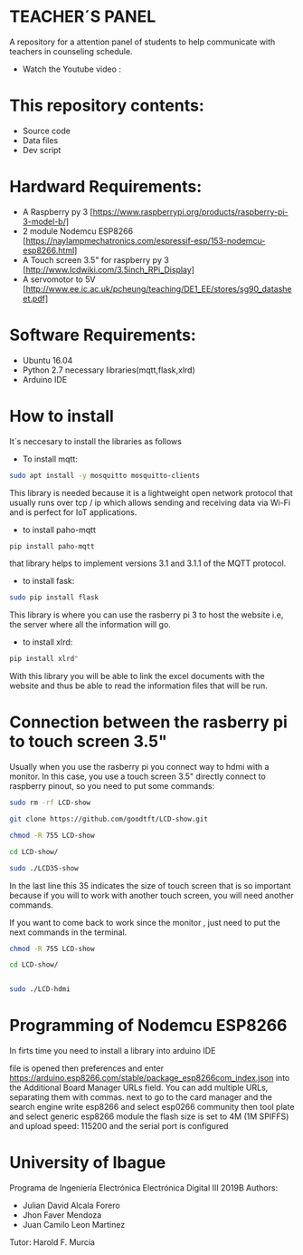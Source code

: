 # TEACHER´S PANEL
A repository for a attention panel of students to help communicate with teachers in counseling schedule.
* Watch the Youtube video :
# This repository contents:

* Source code
* Data files
* Dev script

# **Hardward Requirements:**

* A Raspberry py 3 [https://www.raspberrypi.org/products/raspberry-pi-3-model-b/]
* 2 module Nodemcu ESP8266 [https://naylampmechatronics.com/espressif-esp/153-nodemcu-esp8266.html]
* A Touch screen 3.5" for raspberry py 3 [http://www.lcdwiki.com/3.5inch_RPi_Display]
* A servomotor to 5V [http://www.ee.ic.ac.uk/pcheung/teaching/DE1_EE/stores/sg90_datasheet.pdf]

# **Software Requirements:**

* Ubuntu 16.04
* Python 2.7 necessary libraries(mqtt,flask,xlrd)
* Arduino IDE
# **How to install**

It´s neccesary to install the libraries as follows

* To install mqtt:
``` sh 
sudo apt install -y mosquitto mosquitto-clients 
```
This library is needed because it is a lightweight open network protocol that usually runs over tcp / ip which allows sending and receiving data via Wi-Fi and is perfect for IoT applications.

* to install paho-mqtt
``` sh 
pip install paho-mqtt
```
that library helps to implement versions 3.1 and 3.1.1 of the MQTT protocol.
* to install fask: 
``` sh 
sudo pip install flask
```
This library is where you can use the rasberry pi 3 to host the website i.e, the server where all the information will go.

* to install xlrd: 
``` sh
pip install xlrd"
```
With this library you will be able to link the excel documents with the website and thus be able to read the information files that will be run.

# Connection between the rasberry pi to touch screen 3.5" 

Usually when you use the rasberry pi you connect way to hdmi with a monitor. In this case, you use a touch screen 3.5" directly connect to raspberry pinout, so you need to put some commands:
``` sh
sudo rm -rf LCD-show 

git clone https://github.com/goodtft/LCD-show.git 

chmod -R 755 LCD-show 

cd LCD-show/

sudo ./LCD35-show
```
In the last line this 35 indicates the size of touch screen that is so important because if you will to work with another touch screen, you will need another commands.

If you want to come back to work since the monitor , just need to put the next commands in the terminal.

``` sh
chmod -R 755 LCD-show 

cd LCD-show/ 


sudo ./LCD-hdmi 
```
# Programming of Nodemcu ESP8266
In firts time you need to install a library into arduino IDE

file is opened then preferences and enter https://arduino.esp8266.com/stable/package_esp8266com_index.json into the Additional Board Manager URLs field. You can add multiple URLs, separating them with commas.
next to go to the card manager and the search engine write esp8266 and select esp0266 community then tool plate and select generic esp8266 module the flash size is set to 4M (1M SPIFFS) and upload speed: 115200 and the serial port is configured

# **University of Ibague**
Programa de Ingeniería Electrónica
Electrónica Digital III 2019B
Authors:
  - Julian David Alcala Forero
  - Jhon Faver Mendoza 
  - Juan Camilo Leon Martinez
  
  Tutor:
  Harold F. Murcia
